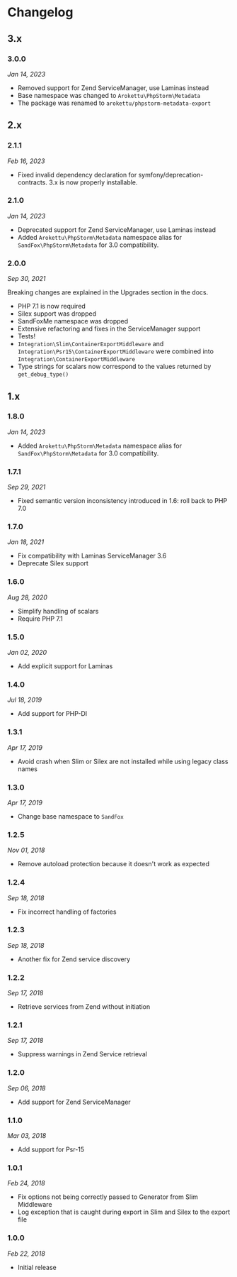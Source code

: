 # Changelog

## 3.x

### 3.0.0

*Jan 14, 2023*

* Removed support for Zend ServiceManager, use Laminas instead
* Base namespace was changed to `Arokettu\PhpStorm\Metadata`
* The package was renamed to `arokettu/phpstorm-metadata-export`

## 2.x

### 2.1.1

*Feb 16, 2023*

* Fixed invalid dependency declaration for symfony/deprecation-contracts.
  3.x is now properly installable. 

### 2.1.0

*Jan 14, 2023*

* Deprecated support for Zend ServiceManager, use Laminas instead
* Added `Arokettu\PhpStorm\Metadata` namespace alias for `SandFox\PhpStorm\Metadata` for 3.0 compatibility.

### 2.0.0

*Sep 30, 2021*

Breaking changes are explained in the Upgrades section in the docs.

* PHP 7.1 is now required
* Silex support was dropped
* SandFoxMe namespace was dropped
* Extensive refactoring and fixes in the ServiceManager support
* Tests!
* ``Integration\Slim\ContainerExportMiddleware`` and
  ``Integration\Psr15\ContainerExportMiddleware`` were combined into
  ``Integration\ContainerExportMiddleware``
* Type strings for scalars now correspond to the values returned by ``get_debug_type()``

## 1.x

### 1.8.0

*Jan 14, 2023*

* Added `Arokettu\PhpStorm\Metadata` namespace alias for `SandFox\PhpStorm\Metadata` for 3.0 compatibility.

### 1.7.1

*Sep 29, 2021*

* Fixed semantic version inconsistency introduced in 1.6: roll back to PHP 7.0

### 1.7.0

*Jan 18, 2021*

* Fix compatibility with Laminas ServiceManager 3.6
* Deprecate Silex support

### 1.6.0

*Aug 28, 2020*

* Simplify handling of scalars
* Require PHP 7.1

### 1.5.0

*Jan 02, 2020*

* Add explicit support for Laminas

### 1.4.0

*Jul 18, 2019*

* Add support for PHP-DI

### 1.3.1

*Apr 17, 2019*

* Avoid crash when Slim or Silex are not installed while using legacy class names

### 1.3.0

*Apr 17, 2019*

* Change base namespace to `SandFox`

### 1.2.5

*Nov 01, 2018*

* Remove autoload protection because it doesn't work as expected

### 1.2.4

*Sep 18, 2018*

* Fix incorrect handling of factories

### 1.2.3

*Sep 18, 2018*

* Another fix for Zend service discovery

### 1.2.2

*Sep 17, 2018*

* Retrieve services from Zend without initiation

### 1.2.1

*Sep 17, 2018*

* Suppress warnings in Zend Service retrieval

### 1.2.0

*Sep 06, 2018*

* Add support for Zend ServiceManager

### 1.1.0

*Mar 03, 2018*

* Add support for Psr-15

### 1.0.1

*Feb 24, 2018*

* Fix options not being correctly passed to Generator from Slim Middleware
* Log exception that is caught during export in Slim and Silex to the export file

### 1.0.0

*Feb 22, 2018*

* Initial release
